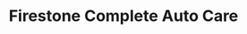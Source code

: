---
title: "Firestone Complete Auto Care"
url: /salinas/firestone-complete-auto-care/
shop: car repair
---